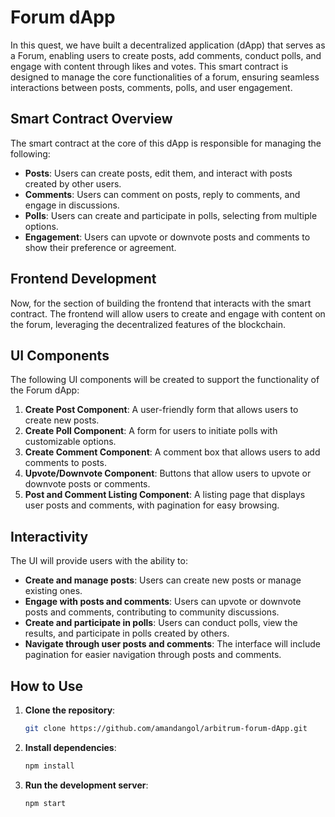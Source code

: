 # Forum dApp

In this quest, we have built a decentralized application (dApp) that serves as a Forum, enabling users to create posts, add comments, conduct polls, and engage with content through likes and votes. This smart contract is designed to manage the core functionalities of a forum, ensuring seamless interactions between posts, comments, polls, and user engagement.

## Smart Contract Overview

The smart contract at the core of this dApp is responsible for managing the following:

- **Posts**: Users can create posts, edit them, and interact with posts created by other users.
- **Comments**: Users can comment on posts, reply to comments, and engage in discussions.
- **Polls**: Users can create and participate in polls, selecting from multiple options.
- **Engagement**: Users can upvote or downvote posts and comments to show their preference or agreement.

## Frontend Development

Now, for the section of building the frontend that interacts with the smart contract. The frontend will allow users to create and engage with content on the forum, leveraging the decentralized features of the blockchain.

## UI Components

The following UI components will be created to support the functionality of the Forum dApp:

1. **Create Post Component**: A user-friendly form that allows users to create new posts.
2. **Create Poll Component**: A form for users to initiate polls with customizable options.
3. **Create Comment Component**: A comment box that allows users to add comments to posts.
4. **Upvote/Downvote Component**: Buttons that allow users to upvote or downvote posts or comments.
5. **Post and Comment Listing Component**: A listing page that displays user posts and comments, with pagination for easy browsing.

## Interactivity

The UI will provide users with the ability to:

- **Create and manage posts**: Users can create new posts or manage existing ones.
- **Engage with posts and comments**: Users can upvote or downvote posts and comments, contributing to community discussions.
- **Create and participate in polls**: Users can conduct polls, view the results, and participate in polls created by others.
- **Navigate through user posts and comments**: The interface will include pagination for easier navigation through posts and comments.

## How to Use

1. **Clone the repository**:
   ```bash
   git clone https://github.com/amandangol/arbitrum-forum-dApp.git
   ```
2. **Install dependencies**:
   ```bash
   npm install
   ```
3. **Run the development server**:
   ```bash
   npm start
   ```
